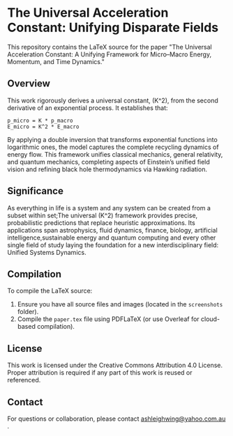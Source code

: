 # The Universal Acceleration Constant: Unifying Disparate Fields

This repository contains the LaTeX source for the paper "The Universal Acceleration Constant: A Unifying Framework for Micro–Macro Energy, Momentum, and Time Dynamics." 

## Overview
This work rigorously derives a universal constant, \(K^2\), from the second derivative of an exponential process. It establishes that:
  
    p_micro = K * p_macro
    E_micro = K^2 * E_macro

By applying a double inversion that transforms exponential functions into logarithmic ones, the model captures the complete recycling dynamics of energy flow. This framework unifies classical mechanics, general relativity, and quantum mechanics, completing aspects of Einstein’s unified field vision and refining black hole thermodynamics via Hawking radiation.

## Significance
As everything in life is a system and any system can be created from a subset within set;The universal \(K^2\) framework provides precise, probabilistic predictions that replace heuristic approximations. Its applications span astrophysics, fluid dynamics, finance, biology, artificial intelligence,sustainable energy and quantum computing and every other single field of study laying the foundation for a new interdisciplinary field: Unified Systems Dynamics.

## Compilation
To compile the LaTeX source:
1. Ensure you have all source files and images (located in the `screenshots` folder).
2. Compile the `paper.tex` file using PDFLaTeX (or use Overleaf for cloud-based compilation).

## License
This work is licensed under the Creative Commons Attribution 4.0 License. Proper attribution is required if any part of this work is reused or referenced.

## Contact
For questions or collaboration, please contact ashleighwing@yahoo.com.au .
